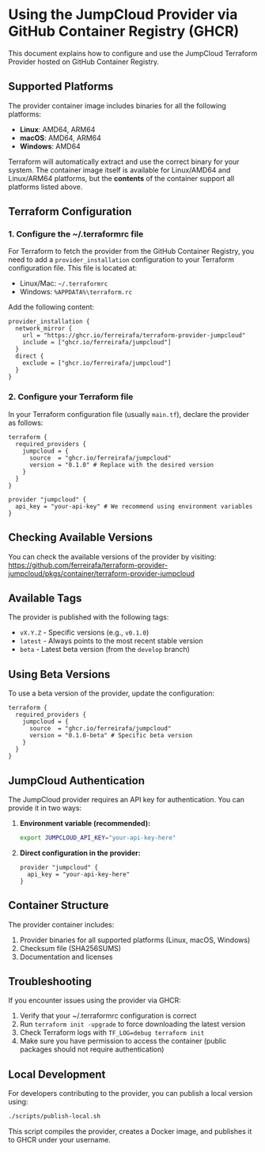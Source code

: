 # Using the JumpCloud Provider via GitHub Container Registry (GHCR)

This document explains how to configure and use the JumpCloud Terraform Provider hosted on GitHub Container Registry.

## Supported Platforms

The provider container image includes binaries for all the following platforms:

- **Linux**: AMD64, ARM64
- **macOS**: AMD64, ARM64
- **Windows**: AMD64

Terraform will automatically extract and use the correct binary for your system. The container image itself is available for Linux/AMD64 and Linux/ARM64 platforms, but the **contents** of the container support all platforms listed above.

## Terraform Configuration

### 1. Configure the ~/.terraformrc file

For Terraform to fetch the provider from the GitHub Container Registry, you need to add a `provider_installation` configuration to your Terraform configuration file. This file is located at:

- Linux/Mac: `~/.terraformrc`
- Windows: `%APPDATA%\terraform.rc`

Add the following content:

```hcl
provider_installation {
  network_mirror {
    url = "https://ghcr.io/ferreirafa/terraform-provider-jumpcloud"
    include = ["ghcr.io/ferreirafa/jumpcloud"]
  }
  direct {
    exclude = ["ghcr.io/ferreirafa/jumpcloud"]
  }
}
```

### 2. Configure your Terraform file

In your Terraform configuration file (usually `main.tf`), declare the provider as follows:

```hcl
terraform {
  required_providers {
    jumpcloud = {
      source  = "ghcr.io/ferreirafa/jumpcloud"
      version = "0.1.0" # Replace with the desired version
    }
  }
}

provider "jumpcloud" {
  api_key = "your-api-key" # We recommend using environment variables
}
```

## Checking Available Versions

You can check the available versions of the provider by visiting:
https://github.com/ferreirafa/terraform-provider-jumpcloud/pkgs/container/terraform-provider-jumpcloud

## Available Tags

The provider is published with the following tags:

- `vX.Y.Z` - Specific versions (e.g., `v0.1.0`)
- `latest` - Always points to the most recent stable version
- `beta` - Latest beta version (from the `develop` branch)

## Using Beta Versions

To use a beta version of the provider, update the configuration:

```hcl
terraform {
  required_providers {
    jumpcloud = {
      source  = "ghcr.io/ferreirafa/jumpcloud"
      version = "0.1.0-beta" # Specific beta version
    }
  }
}
```

## JumpCloud Authentication

The JumpCloud provider requires an API key for authentication. You can provide it in two ways:

1. **Environment variable (recommended):**
   ```bash
   export JUMPCLOUD_API_KEY="your-api-key-here"
   ```

2. **Direct configuration in the provider:**
   ```hcl
   provider "jumpcloud" {
     api_key = "your-api-key-here"
   }
   ```

## Container Structure

The provider container includes:

1. Provider binaries for all supported platforms (Linux, macOS, Windows)
2. Checksum file (SHA256SUMS)
3. Documentation and licenses

## Troubleshooting

If you encounter issues using the provider via GHCR:

1. Verify that your ~/.terraformrc configuration is correct
2. Run `terraform init -upgrade` to force downloading the latest version
3. Check Terraform logs with `TF_LOG=debug terraform init`
4. Make sure you have permission to access the container (public packages should not require authentication)

## Local Development

For developers contributing to the provider, you can publish a local version using:

```bash
./scripts/publish-local.sh
```

This script compiles the provider, creates a Docker image, and publishes it to GHCR under your username. 